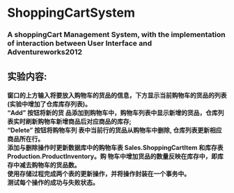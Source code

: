 # ShoppingCartSystem
### A shoppingCart Management System, with the implementation of interaction between User Interface and Adventureworks2012


## 实验内容:
 #### 窗口的上方输入将要放入购物车的货品的信息，下方显示当前购物车的货品的列表(实验中增加了仓库库存列表)。<br>“Add” 按钮将新的货 品添加到购物车中，购物车列表中显示新增的货品，仓库列表实时刷新购物车新增商品后对应商品的库存; <br>“Delete” 按钮将购物车列 表中当前行的货品从购物车中删除, 仓库列表更新相应商品所在行。<br>添加与删除操作时更新数据库中的购物车表 Sales.ShoppingCartItem 和库存表 Production.ProductInventory。购 物车中增加货品的数量反映在库存中，即库存中减去购物车的货品数。<br> 使用存储过程完成两个表的更新操作，并将操作封装在一个事务中。 <br> 测试每个操作的成功与失败状态。
